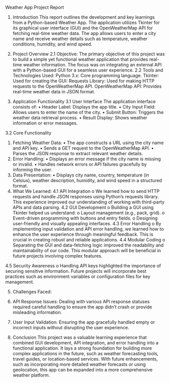 Weather App Project Report

1. Introduction
This report outlines the development and key learnings from a Python-based Weather App. The application utilizes Tkinter for its graphical user interface (GUI) and the OpenWeatherMap API for fetching real-time weather data. The app allows users to enter a city name and receive weather details such as temperature, weather conditions, humidity, and wind speed.

2. Project Overview
2.1 Objective:
The primary objective of this project was to build a simple yet functional weather application that provides real-time weather information. The focus was on integrating an external API with a Python-based GUI for a seamless user experience.
2.2 Tools and Technologies Used:
Python 3.x: Core programming language.
Tkinter: Used for creating the GUI:
Requests Library: Used for making HTTP requests to the OpenWeatherMap API.
OpenWeatherMap API: Provides real-time weather data in JSON format.

3. Application Functionality
3.1 User Interface
The application interface consists of:
•	Header Label: Displays the app title.
•	City Input Field: Allows users to enter the name of the city.
•	Submit Button: Triggers the weather data retrieval process.
•	Result Display: Shows weather information or error messages.


3.2 Core Functionality
1. Fetching Weather Data:
•	The app constructs a URL using the city name and API key.
•	Sends a GET request to the OpenWeatherMap API.
•	Parses the JSON response to extract relevant weather details.
2. Error Handling:
•	Displays an error message if the city name is missing or invalid.
•	Handles network errors or API failures gracefully by informing the user.
3. Data Presentation:
•	Displays city name, country, temperature (in Celsius), weather description, humidity, and wind speed in a structured format.
4. What We Learned:
4.1 API Integration	
o	We learned how to send HTTP requests and handle JSON responses using Python’s requests library. This experience improved our understanding of working with third-party APIs and data parsing.
4.2 GUI Development
o	Building a GUI using Tkinter helped us understand:
o	Layout management (e.g., pack, grid).
o	Event-driven programming with buttons and entry fields.
o	Designing user-friendly and visually appealing interfaces.
4.3 Error Handling
o	By implementing input validation and API error handling, we learned how to enhance the user experience through meaningful feedback. This is crucial in creating robust and reliable applications.
4.4 Modular Coding
o	Separating the GUI and data-fetching logic improved the readability and maintainability of our code. This modular approach will be beneficial in future projects involving complex features.



4.5 Security Awareness
o	Handling API keys highlighted the importance of securing sensitive information. Future projects will incorporate best practices such as environment variables or configuration files for key management.

5. Challenges Faced:
1. API Response Issues: Dealing with various API response statuses required careful handling to ensure the app didn’t crash or provide misleading information.
2. User Input Validation: Ensuring the app gracefully handled empty or incorrect inputs without disrupting the user experience.

6. Conclusion
This project was a valuable learning experience that combined GUI development, API integration, and error handling into a functional application. It lays a strong foundation for building more complex applications in the future, such as weather forecasting tools, travel guides, or location-based services.
With future enhancements, such as incorporating more detailed weather forecasts or using geolocation, this app can be expanded into a more comprehensive weather platform.
